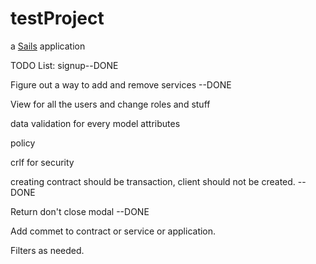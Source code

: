 # testProject

a [Sails](http://sailsjs.org) application


TODO List:
signup--DONE

Figure out a way to add and remove services --DONE

View for all the users and change roles and stuff

data validation for every model attributes 

policy

crlf for security

creating contract should be transaction, client should not be created.  --DONE

Return don't close modal --DONE

Add commet to contract or service or application.

Filters as needed. 


